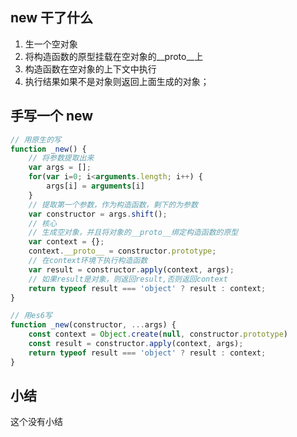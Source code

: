 ## new 干了什么

1. 生一个空对象
2. 将构造函数的原型挂载在空对象的__proto__上
3. 构造函数在空对象的上下文中执行
4. 执行结果如果不是对象则返回上面生成的对象；

## 手写一个 new

```js
// 用原生的写
function _new() {
    // 将参数提取出来
    var args = [];
    for(var i=0; i<arguments.length; i++) {
        args[i] = arguments[i]
    }
    // 提取第一个参数，作为构造函数，剩下的为参数
    var constructor = args.shift();
    // 核心
    // 生成空对象，并且将对象的__proto__绑定构造函数的原型
    var context = {};
    context.__proto__ = constructor.prototype;
    // 在context环境下执行构造函数
    var result = constructor.apply(context, args);
    // 如果result是对象，则返回result,否则返回context
    return typeof result === 'object' ? result : context;
}
```

```js
// 用es6写
function _new(constructor, ...args) {
    const context = Object.create(null, constructor.prototype)
    const result = constructor.apply(context, args);
    return typeof result === 'object' ? result : context;
}
```

## 小结

这个没有小结